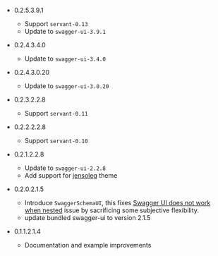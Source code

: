 - 0.2.5.3.9.1
    - Support `servant-0.13`
    - Update to `swagger-ui-3.9.1`

- 0.2.4.3.4.0
    - Update to `swagger-ui-3.4.0`

- 0.2.4.3.0.20
    - Update to `swagger-ui-3.0.20`

- 0.2.3.2.2.8
    - Support `servant-0.11`

- 0.2.2.2.2.8
    - Support `servant-0.10`

- 0.2.1.2.2.8
    - Update to `swagger-ui-2.2.8`
    - Add support for [jensoleg](https://github.com/jensoleg/swagger-ui>) theme

- 0.2.0.2.1.5

    - Introduce `SwaggerSchemaUI`, this fixes
      [Swagger UI does not work when nested](https://github.com/phadej/servant-swagger-ui/issues/8) issue
      by sacrificing some subjective flexibility.
    - update bundled swagger-ui to version 2.1.5

- 0.1.1.2.1.4

    - Documentation and example improvements
